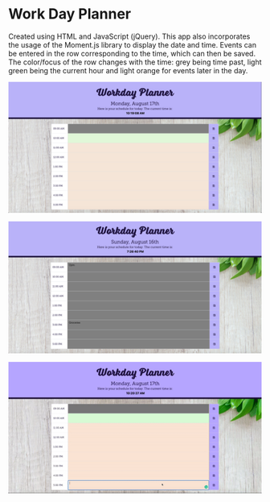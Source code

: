 # Work Day Planner
Created using HTML and JavaScript (jQuery). This app also incorporates the usage of the Moment.js library to display the date and time. Events can be entered in the row corresponding to the time, which can then be saved. The color/focus of the row changes with the time: grey being time past, light green being the current hour and light orange for events later in the day.

![ScreenShot1](assets/images/active.png)

![ScreenShot2](assets/images/past.png)

![](assets/images/video.gif)